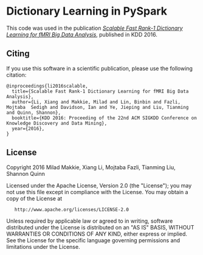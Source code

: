 # Dictionary Learning in PySpark

This code was used in the publication *[Scalable Fast Rank-1 Dictionary Learning for fMRI Big Data Analysis](http://www.kdd.org/kdd2016/subtopic/view/scalable-fast-rank-1-dictionary-learning-for-fmri-big-data-analysis)*, published in KDD 2016.

## Citing

If you use this software in a scientific publication, please use the following citation:

    @inproceedings{li2016scalable,
      title={Scalable Fast Rank-1 Dictionary Learning for fMRI Big Data Analysis},
      author={Li, Xiang and Makkie, Milad and Lin, Binbin and Fazli, Mojtaba  Sedigh and Davidson, Ian and Ye, Jieping and Liu, Tianming and Quinn, Shannon},
      booktitle={KDD 2016: Proceeding of the 22nd ACM SIGKDD Conference on Knowledge Discovery and Data Mining},
      year={2016},
    }

## License

   Copyright 2016 Milad Makkie, Xiang Li, Mojtaba Fazli, Tianming Liu, Shannon Quinn

   Licensed under the Apache License, Version 2.0 (the "License");
   you may not use this file except in compliance with the License.
   You may obtain a copy of the License at

       http://www.apache.org/licenses/LICENSE-2.0

   Unless required by applicable law or agreed to in writing, software
   distributed under the License is distributed on an "AS IS" BASIS,
   WITHOUT WARRANTIES OR CONDITIONS OF ANY KIND, either express or implied.
   See the License for the specific language governing permissions and
   limitations under the License.